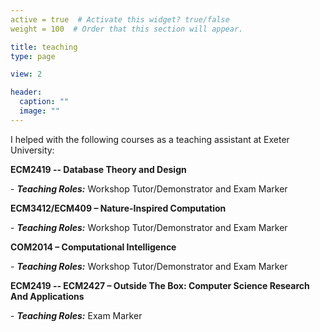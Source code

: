 ```yaml
---
active = true  # Activate this widget? true/false
weight = 100  # Order that this section will appear.

title: teaching
type: page

view: 2

header:
  caption: ""
  image: ""
---
```


I helped with the following courses as a teaching assistant at Exeter University:

<!-- <p style="text-align:left;">The University of Exeter<span style="float:right;">Exeter, UK</span></p> -->


**ECM2419 -- Database Theory and Design**

\- ***Teaching Roles:***  Workshop Tutor/Demonstrator and Exam Marker

**ECM3412/ECM409 – Nature-Inspired Computation**

\- ***Teaching Roles:***  Workshop Tutor/Demonstrator and Exam Marker

**COM2014 – Computational Intelligence**

\- ***Teaching Roles:***  Workshop Tutor/Demonstrator and Exam Marker

**ECM2419 -- ECM2427 – Outside The Box: Computer Science Research And Applications**

\- ***Teaching Roles:***  Exam Marker
<!-- 
+++
# A Recent Blog Posts section created with the Pages widget.
# This section displays recent blog posts from `content/news/`.

widget = "pages"  # See https://sourcethemes.com/academic/docs/page-builder/
headless = true  # This file represents a page section.
active = true  # Activate this widget? true/false
weight = 100  # Order that this section will appear.

title = "courses"
subtitle = ""

[content]
  # Page type to display. E.g. post, talk, or publication.
  page_type = "teach"
  
  # Choose how much pages you would like to display (0 = all pages)
  count = 0
  
  # Choose how many pages you would like to offset by
  offset = 0

  # Page order. Descending (desc) or ascending (asc) date.
  order = "desc"

  # Filter posts by a taxonomy term.
  [content.filters]
    tag = ""
    category = ""
    publication_type = ""
    author = ""
    exclude_featured = false
  
[design]
  # Toggle between the various page layout types.
  #   1 = List
  #   2 = Compact
  #   3 = Card
  #   4 = Citation (publication only)
  view = 1
  
[design.background]
  # Apply a background color, gradient, or image.
  #   Uncomment (by removing `#`) an option to apply it.
  #   Choose a light or dark text color by setting `text_color_light`.
  #   Any HTML color name or Hex value is valid.
  
  # Background color.
  # color = "navy"
  
  # Background gradient.
  # gradient_start = "DeepSkyBlue"
  # gradient_end = "SkyBlue"
  
  # Background image.
  # image = "background.jpg"  # Name of image in `static/media/`.
  # image_darken = 0.6  # Darken the image? Range 0-1 where 0 is transparent and 1 is opaque.

  # Text color (true=light or false=dark).
  # text_color_light = true  
  
[advanced]
 # Custom CSS. 
 css_style = ""
 
 # CSS class.
 css_class = ""
 
+++ -->


